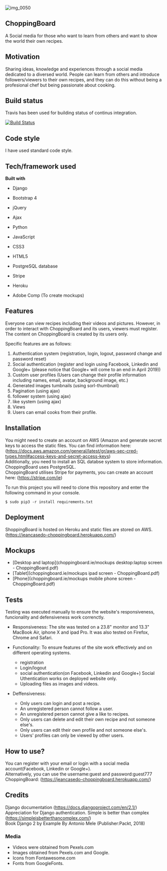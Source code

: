![img_0050](https://user-images.githubusercontent.com/43143675/53450907-62556a80-3a15-11e9-8d53-0ad96dc523bd.jpg)
## ChoppingBoard
A Social media for those who want to learn from others and want to show the world their own recipes.

## Motivation
Sharing ideas, knowledge and experiences through a social media dedicated to a diversed world. 
People can learn from others and introduce followers/viewers to their own recipes, and they can do this without being a profesional chef but being passionate about cooking.

## Build status
Travis has been used for building status of continus integration.

[![Build Status](https://travis-ci.org/Jeanca7/choppingboard.ie.svg?branch=master)](https://travis-ci.org/Jeanca7/choppingboard.ie)

## Code style
I have used standard code style.

## Tech/framework used
<b>Built with</b>
* Django
* Bootstrap 4
* jQuery
* Ajax
* Python
* JavaScript
* CSS3
* HTML5
* PostgreSQL database
* Stripe
* Heroku  

* Adobe Comp (To create mockups)
## Features
Everyone can view recipes including their videos and pictures. However, in order to interact with ChoppingBoard and its users, viewers must register.
The content on ChoppingBoard is created by its users only.

Specific features are as follows:
1. Authentication system (registration, login, logout, password change and password reset)
2. Social authentication (register and login using Facebook, Linkedin and Google+ (please notice that Google+ will come to an end in April 2019)) 
3. Custom user profiles (Users can change their profile information including names, email, avatar, background image, etc.)
4. Generated images tumbnails (using sorl-thumbnail)
5. Pagination (using ajax)
5. follower system (using ajax)
6. like system (using ajax)
7. Views 
8. Users can email cooks from their profile. 


## Installation

You might need to create an account on AWS (Amazon  and generate secret keys to access the static files. You can find information here: (https://docs.aws.amazon.com/general/latest/gr/aws-sec-cred-types.html#access-keys-and-secret-access-keys)   
Additionally, you need to install an SQL databse system to store information. ChoppingBoard uses PostgreSQL.  
ChoppingBoard utilises Stripe for payments, you can create an account here: (https://stripe.com/ie)

To run this project you will need to clone this repository and enter the following command in your console.
```
$ sudo pip3 -r install requirements.txt
```

## Deployment
ShoppingBoard is hosted on Heroku and static files are stored on AWS.  
(https://jeancasedo-choppingboard.herokuapp.com/)

## Mockups
* [Desktop and laptop](choppingboard.ie/mockups desktop:laptop screen - ChoppingBoard.pdf)    
* [Tablet](choppingboard.ie/mockups ipad screen - ChoppingBoard.pdf)  
* [Phone](choppingboard.ie/mockups mobile phone screen - ChoppingBoard.pdf)

## Tests
Testing was executed manually to ensure the website's responsiveness, funcionality and defensiveness work correnctly.   

* Responsiveness:
The site was tested on a 23.8" monitor and 13.3" MacBook Air, iphone X and ipad Pro. It was also tested on Firefox, Chrome and Safari.

* Functionality:
To ensure features of the site work effectively and on different operating systems.
    * registration
    * Login/logout
    * social authentication(on Facebook, Linkedin and Google+) Social Uthentication works on deployed website only.
    * Uploading files as images and videos.

* Deffensiveness:
    * Only users can login and post a recipe.
    * An unregistered person cannot follow a user.
    * An unregistered person cannot give a like to recipes.
    * Only users can delete and edit their own recipe and not someone else's.
    * Only users can edit their own profile and not someone else's.
    * Users' profiles can only be viewed by other users.

## How to use?
You can register with your email or login with a social media account(Facebook, Linkedin or Google+).  
Alternatively, you can use the username:guest and password:guest777  
ChoppingBoard: (https://jeancasedo-choppingboard.herokuapp.com/)

## Credits
 Django documentation (https://docs.djangoproject.com/en/2.1/)  
 Appreciation for Django authentication. Simple is better than complex (https://simpleisbetterthancomplex.com/)  
 Book Django 2 by Example By Antonio Mele (Publisher:Packt, 2018)

### Media
* Videos were obtained from Pexels.com
* Images obtained from Pexels.com and Google.
* Icons from Fontawesome.com
* Fonts from GoogleFonts.
    
